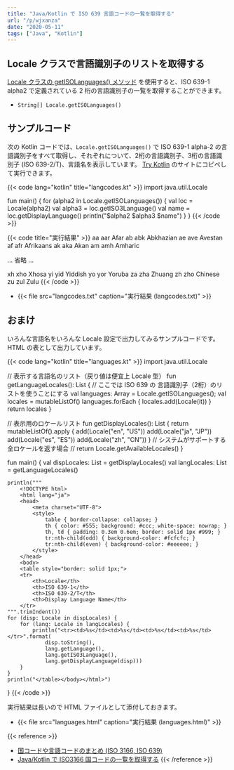 ```yaml
---
title: "Java/Kotlin で ISO 639 言語コードの一覧を取得する"
url: "/p/wjxanza"
date: "2020-05-11"
tags: ["Java", "Kotlin"]
---
```


Locale クラスで言語識別子のリストを取得する
----

[Locale クラスの getISOLanguages() メソッド](https://docs.oracle.com/javase/10/docs/api/java/util/Locale.html#getISOLanguages()) を使用すると、ISO 639-1 alpha2 で定義されている 2 桁の言語識別子の一覧を取得することができます。

- `String[] Locale.getISOLanguages()`


サンプルコード
----

次の Kotlin コードでは、`Locale.getISOLanguages()` で ISO 639-1 alpha-2 の言語識別子をすべて取得し、それぞれについて、2桁の言語識別子、3桁の言語識別子 (ISO 639-2/T)、言語名を表示しています。
[Try Kotlin](https://try.kotlinlang.org/) のサイトにコピペして実行できます。

{{< code lang="kotlin" title="langcodes.kt" >}}
import java.util.Locale

fun main() {
    for (alpha2 in Locale.getISOLanguages()) {
        val loc = Locale(alpha2)
        val alpha3 = loc.getISO3Language()
        val name = loc.getDisplayLanguage()
        println("$alpha2  $alpha3  $name")
    }
}
{{< /code >}}

{{< code title="実行結果" >}}
aa  aar  Afar
ab  abk  Abkhazian
ae  ave  Avestan
af  afr  Afrikaans
ak  aka  Akan
am  amh  Amharic

... 省略 ...

xh  xho  Xhosa
yi  yid  Yiddish
yo  yor  Yoruba
za  zha  Zhuang
zh  zho  Chinese
zu  zul  Zulu
{{< /code >}}

- {{< file src="langcodes.txt" caption="実行結果 (langcodes.txt)" >}}


おまけ
----

いろんな言語名をいろんな Locale 設定で出力してみるサンプルコードです。
HTML の表として出力しています。

{{< code lang="kotlin" title="languages.kt" >}}
import java.util.Locale

// 表示する言語名のリスト（戻り値は便宜上 Locale 型）
fun getLanguageLocales(): List<Locale> {
    // ここでは ISO 639 の 言語識別子（2桁）のリストを使うことにする
    val languages: Array<String> = Locale.getISOLanguages();
    val locales = mutableListOf<Locale>()
    languages.forEach { locales.add(Locale(it)) }
    return locales
}

// 表示用のロケールリスト
fun getDisplayLocales(): List<Locale> {
    return mutableListOf<Locale>().apply {
        add(Locale("en", "US"))
        add(Locale("ja", "JP"))
        add(Locale("es", "ES"))
        add(Locale("zh", "CN"))
    }
    // システムがサポートする全ロケールを返す場合
    // return Locale.getAvailableLocales()
}

fun main() {
    val dispLocales: List<Locale> = getDisplayLocales()
    val langLocales: List<Locale> = getLanguageLocales()

    println("""
        <!DOCTYPE html>
        <html lang="ja">
        <head>
            <meta charset="UTF-8">
            <style>
                table { border-collapse: collapse; }
                th { color: #555; background: #ccc; white-space: nowrap; }
                th, td { padding: 0.3em 0.6em; border: solid 1px #999; }
                tr:nth-child(odd) { background-color: #fcfcfc; }
                tr:nth-child(even) { background-color: #eeeeee; }
            </style>
        </head>
        <body>
        <table style="border: solid 1px;">
        <tr>
            <th>Locale</th>
            <th>ISO 639-1</th>
            <th>ISO 639-2/T</th>
            <th>Display Language Name</th>
        </tr>
    """.trimIndent())
    for (disp: Locale in dispLocales) {
        for (lang: Locale in langLocales) {
            println("<tr><td>%s</td><td>%s</td><td>%s</td><td>%s</td></tr>".format(
                disp.toString(),
                lang.getLanguage(),
                lang.getISO3Language(),
                lang.getDisplayLanguage(disp)))
        }
    }
    println("</table></body></html>")
}
{{< /code >}}

実行結果は長いので HTML ファイルとして添付しておきます。

- {{< file src="languages.html" caption="実行結果 (languages.html)" >}}


{{< reference >}}
- [国コードや言語コードのまとめ (ISO 3166, ISO 639)](/p/tfs5gr3)
- [Java/Kotlin で ISO3166 国コードの一覧を取得する](/p/5weufam)
{{< /reference >}}
